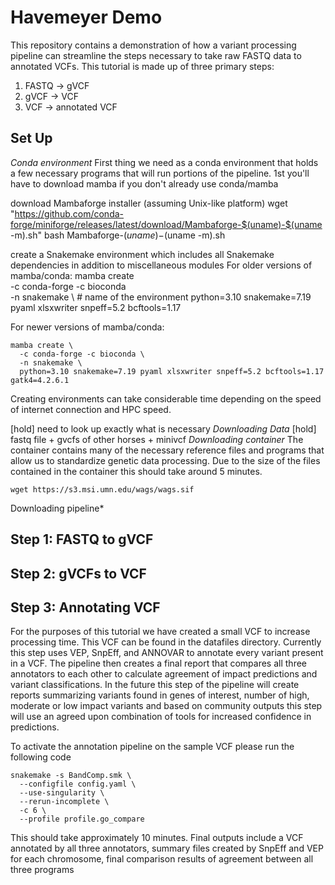 # Havemeyer Demo
This repository contains a demonstration of how a variant processing pipeline can streamline the steps necessary to take raw FASTQ data to annotated VCFs. This tutorial is made up of three primary steps:
  1. FASTQ -> gVCF
  2. gVCF -> VCF
  3. VCF -> annotated VCF

## Set Up
*Conda environment*
First thing we need as a conda environment that holds a few necessary programs that will run portions of the pipeline. 
1st you'll have to download mamba if you don't already use conda/mamba

download Mambaforge installer (assuming Unix-like platform)
wget "https://github.com/conda-forge/miniforge/releases/latest/download/Mambaforge-$(uname)-$(uname -m).sh"
bash Mambaforge-$(uname)-$(uname -m).sh

create a Snakemake environment which includes all Snakemake dependencies in
addition to miscellaneous modules
For older versions of mamba/conda:
mamba create \
    -c conda-forge -c bioconda \
    -n snakemake \ # name of the environment
    python=3.10 snakemake=7.19 pyaml xlsxwriter snpeff=5.2 bcftools=1.17

For newer versions of mamba/conda:

```
mamba create \
  -c conda-forge -c bioconda \
  -n snakemake \
  python=3.10 snakemake=7.19 pyaml xlsxwriter snpeff=5.2 bcftools=1.17 gatk4=4.2.6.1
```
Creating environments can take considerable time depending on the speed of internet connection and HPC speed.

[hold] need to look up exactly what is necessary
*Downloading Data*
[hold] fastq file + gvcfs of other horses + minivcf
*Downloading container*
The container contains many of the necessary reference files and programs that allow us to standardize genetic data processing. Due to the size of the files contained in the container this should take around 5 minutes. 
```
wget https://s3.msi.umn.edu/wags/wags.sif
```
Downloading pipeline*
 
## Step 1: FASTQ to gVCF

## Step 2: gVCFs to VCF

## Step 3: Annotating VCF
For the purposes of this tutorial we have created a small VCF to increase processing time. This VCF can be found in the datafiles directory. Currently this step uses VEP, SnpEff, and ANNOVAR to annotate every variant present in a VCF. The pipeline then creates a final report that compares all three annotators to each other to calculate agreement of impact predictions and variant classifications. In the future this step of the pipeline will create reports summarizing variants found in genes of interest, number of high, moderate or low impact variants and based on community outputs this step will use an agreed upon combination of tools for increased confidence in predictions. 

To activate the annotation pipeline on the sample VCF please run the following code

```
snakemake -s BandComp.smk \
  --configfile config.yaml \
  --use-singularity \
  --rerun-incomplete \
  -c 6 \
  --profile profile.go_compare
```
This should take approximately 10 minutes. 
Final outputs include a VCF annotated by all three annotators, summary files created by SnpEff and VEP for each chromosome, final comparison results of agreement between all three programs
 
